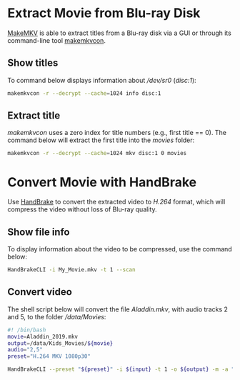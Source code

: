# Extract Movie from Blu-ray Disk
[MakeMKV](https://www.makemkv.com) is able to extract titles from a Blu-ray disk
via a GUI or through its command-line tool [makemkvcon](https://www.makemkv.com/developers/usage.txt).

## Show titles
To command below displays information about */dev/sr0* (*disc:1*):
```bash
makemkvcon -r --decrypt --cache=1024 info disc:1
```

## Extract title
*makemkvcon* uses a zero index for title numbers (e.g., first title == 0).
The command below will extract the first title into the *movies* folder:
```bash
makemkvcon -r --decrypt --cache=1024 mkv disc:1 0 movies
```

# Convert Movie with HandBrake
Use [HandBrake](https://handbrake.fr) to convert the extracted video to *H.264*
format, which will compress the video without loss of Blu-ray quality.

## Show file info
To display information about the video to be compressed, use the command below:
```bash
HandBrakeCLI -i My_Movie.mkv -t 1 --scan
```

## Convert video
The shell script below will convert the file *Aladdin.mkv*, with audio tracks 2 and 5,
to the folder */data/Movies*:
```bash
#! /bin/bash
movie=Aladdin_2019.mkv
output=/data/Kids_Movies/${movie}
audio="2,5"
preset="H.264 MKV 1080p30"

HandBrakeCLI --preset "${preset}" -i ${input} -t 1 -o ${output} -m -a "${audio}"
```
